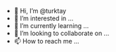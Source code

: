 - 👋 Hi, I’m @turktay
- 👀 I’m interested in ...
- 🌱 I’m currently learning ...
- 💞️ I’m looking to collaborate on ...
- 📫 How to reach me ...

<!---
turktay/turktay is a ✨ special ✨ repository because its `README.md` (this file) appears on your GitHub profile.
You can click the Preview link to take a look at your changes.
--
BSC address 0x87242F0e90Eb7109A203931F84D6ac602Bcae9ab
